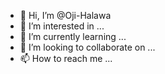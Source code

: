 - 👋 Hi, I’m @Oji-Halawa
- 👀 I’m interested in ...
- 🌱 I’m currently learning ...
- 💞️ I’m looking to collaborate on ...
- 📫 How to reach me ...

<!---
Oji-Halawa/Oji-Halawa is a ✨ special ✨ repository because its `README.md` (this file) appears on your GitHub profile.
You can click the Preview link to take a look at your changes.
--->

